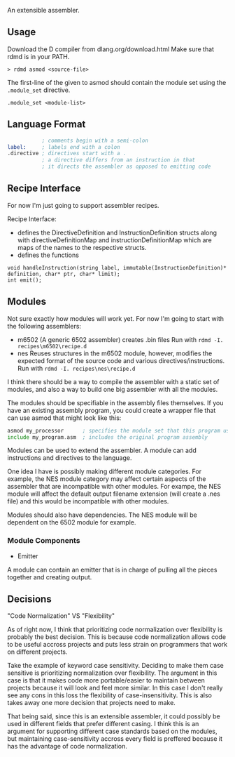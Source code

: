 An extensible assembler.

Usage
--------------------------------------------------------------------------------
Download the D compiler from dlang.org/download.html
Make sure that rdmd is in your PATH.
```
> rdmd asmod <source-file>
```
The first-line of the <source-file> given to asmod should contain the module set
using the `.module_set` directive.
```
.module_set <module-list>
```

Language Format
--------------------------------------------------------------------------------
```asm
           ; comments begin with a semi-colon
label:     ; labels end with a colon
.directive ; directives start with a .
           ; a directive differs from an instruction in that
           ; it directs the assembler as opposed to emitting code
```

Recipe Interface
--------------------------------------------------------------------------------
For now I'm just going to support assembler recipes.

Recipe Interface:
* defines the DirectiveDefinition and InstructionDefinition structs along with
  directiveDefinitionMap and instructionDefinitionMap which are maps of the
  names to the respective structs.
* defines the functions
```
void handleInstruction(string label, immutable(InstructionDefinition)* definition, char* ptr, char* limit);
int emit();
```
Modules
--------------------------------------------------------------------------------
Not sure exactly how modules will work yet.  For now I'm going to start with
the following assemblers:
* m6502 (A generic 6502 assembler)
  creates .bin files
  Run with `rdmd -I. recipes\m6502\recipe.d`
* nes
  Reuses structures in the m6502 module, however, modifies the expected
  format of the source code and various directives/instructions.
  Run with `rdmd -I. recipes\nes\recipe.d`

I think there should be a way to compile the assembler with a static set of
modules, and also a way to build one big assembler with all the modules.

The modules should be specifiable in the assembly files themselves. If you have
an existing assembly program, you could create a wrapper file that can use asmod
that might look like this:
```asm
asmod my_processor      ; specifies the module set that this program uses
include my_program.asm  ; includes the original program assembly
```

Modules can be used to extend the assembler. A module can add instructions and
directives to the language.

One idea I have is possibly making different module categories. For example,
the NES module category may affect certain aspects of the assembler that are
incompatible with other modules. For exampe, the NES module will affect
the default output filename extension (will create a .nes file) and this would
be incompatible with other modules.

Modules should also have dependencies. The NES module will be dependent on the
6502 module for example.

### Module Components

* Emitter

A module can contain an emitter that is in charge of pulling all the pieces
together and creating output.


Decisions
--------------------------------------------------------------------------------

"Code Normalization" VS "Flexibility"

As of right now, I think that prioritizing code normalization over flexibility
is probably the best decision.  This is because code normalization allows code
to be useful accross projects and puts less strain on programmers that work
on different projects.

Take the example of keyword case sensitivity.  Deciding to make them case
sensitive is prioritizing normalization over flexibility.  The argument in this case
is that it makes code more portable/easier to maintain between projects because
it will look and feel more similar. In this case I don't really see any cons in
this loss the flexibility of case-insensitivity. This is also takes away one
more decision that projects need to make.

That being said, since this is an extensible assembler, it could possibly be
used in different fields that prefer different casing. I think this is an argument
for supporting different case standards based on the modules, but maintaining
case-sensitivity accross every field is preffered because it has the advantage
of code normalization.

